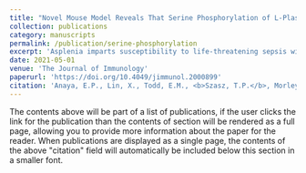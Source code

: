```yaml
---
title: "Novel Mouse Model Reveals That Serine Phosphorylation of L-Plastin Is Essential for Effective Splenic Clearance of Pneumococcus"
collection: publications
category: manuscripts
permalink: /publication/serine-phosphorylation
excerpt: 'Asplenia imparts susceptibility to life-threatening sepsis with encapsulated bacteria, such as the pneumococcus. However, the cellular components within the splenic environment that guard against pneumococcal bacteremia have not been defined. The actin-bundling protein L-plastin (LPL) is essential for the generation of marginal zone B cells and for anti-pneumococcal host defense, as revealed by a mouse model of genetic LPL deficiency. In independent studies, serine phosphorylation of LPL at residue 5 (S5) has been described as a key “switch” in regulating LPL actin binding and subsequent cell motility, although much of the data are correlative. To test the importance of S5 phosphorylation in LPL function, and to specifically assess the requirement of LPL S5 phosphorylation in anti-pneumococcal host defense, we generated the “S5A” mouse, expressing endogenous LPL bearing a serine-to-alanine mutation at this position. S5A mice were bred to homozygosity, and LPL was expressed at levels equivalent to wild-type, but S5 phosphorylation was absent. S5A mice exhibited specific impairment in clearance of pneumococci following i.v. challenge, with 10-fold-higher bacterial bloodstream burden 24 h after challenge compared with wild-type or fully LPL-deficient animals. Defective bloodstream clearance correlated with diminished population of marginal zone macrophages and with reduced phagocytic capacity of multiple innate immune cells. Development and function of other tested leukocyte lineages, such as T and B cell motility and activation, were normal in S5A mice. The S5A mouse thus provides a novel system in which to elucidate the precise molecular control of critical immune cell functions in specific host–pathogen defense interactions.'
date: 2021-05-01
venue: 'The Journal of Immunology'
paperurl: 'https://doi.org/10.4049/jimmunol.2000899'
citation: 'Anaya, E.P., Lin, X., Todd, E.M., <b>Szasz, T.P.</b>, Morley, S.C.; Novel Mouse Model Reveals That Serine Phosphorylation of L-Plastin Is Essential for Effective Splenic Clearance of Pneumococcus. <i>J Immunol</i> 1 May 2021; 206 (9): 2135–2145. https://doi.org/10.4049/jimmunol.2000899'
---
```


The contents above will be part of a list of publications, if the user clicks the link for the publication than the contents of section will be rendered as a full page, allowing you to provide more information about the paper for the reader. When publications are displayed as a single page, the contents of the above "citation" field will automatically be included below this section in a smaller font.

